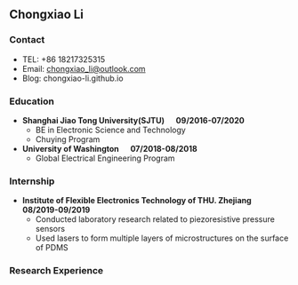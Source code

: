 ## Chongxiao Li

### Contact
- TEL: +86 18217325315  
- Email: chongxiao_li@outlook.com  
- Blog: chongxiao-li.github.io  

### Education
- **Shanghai Jiao Tong University(SJTU) &emsp; 09/2016-07/2020**  
    - BE in Electronic Science and Technology
    - Chuying Program  
- **University of Washington &emsp; 07/2018-08/2018**  
    - Global Electrical Engineering Program

### Internship
- **Institute of Flexible Electronics Technology of THU. Zhejiang &emsp; 08/2019-09/2019**
    - Conducted laboratory research related to piezoresistive pressure sensors
    - Used lasers to form multiple layers of microstructures on the surface of PDMS

### Research Experience

